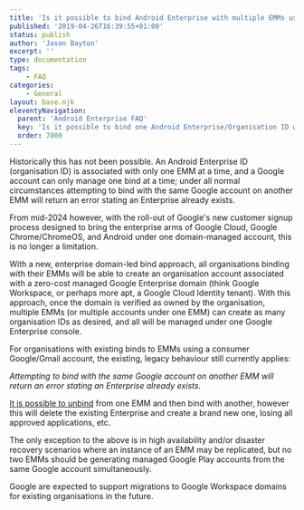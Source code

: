 ```yaml
---
title: 'Is it possible to bind Android Enterprise with multiple EMMs using one account?'
published: '2019-04-26T16:39:55+01:00'
status: publish
author: 'Jason Bayton'
excerpt: ''
type: documentation
tags: 
    - FAQ
categories:
    - General
layout: base.njk
eleventyNavigation:
  parent: 'Android Enterprise FAQ'
  key: 'Is it possible to bind one Android Enterprise/Organisation ID with multiple EMMs?'
  order: 7000
--- 
```


Historically this has not been possible. An Android Enterprise ID (organisation ID) is associated with only one EMM at a time, and a Google account can only manage one bind at a time; under all normal circumstances attempting to bind with the same Google account on another EMM will return an error stating an Enterprise already exists.

From mid-2024 however, with the roll-out of Google's new customer signup process designed to bring the enterprise arms of Google Cloud, Google Chrome/ChromeOS, and Android under one domain-managed account, this is no longer a limitation. 

With a new, enterprise domain-led bind approach, all organisations binding with their EMMs will be able to create an organisation account associated with a zero-cost managed Google Enterprise domain (think Google Workspace, or perhaps more apt, a Google Cloud Identity tenant). With this approach, once the domain is verified as owned by the organisation, multiple EMMs (or multiple accounts under one EMM) can create as many organisation IDs as desired, and all will be managed under one Google Enterprise console.

For organisations with existing binds to EMMs using a consumer Google/Gmail account, the existing, legacy behaviour still currently applies:

_Attempting to bind with the same Google account on another EMM will return an error stating an Enterprise already exists._

[It is possible to unbind](/android/android-enterprise-faq/delete-the-ae-bind/) from one EMM and then bind with another, however this will delete the existing Enterprise and create a brand new one, losing all approved applications, etc.

The only exception to the above is in high availability and/or disaster recovery scenarios where an instance of an EMM may be replicated, but no two EMMs should be generating managed Google Play accounts from the same Google account simultaneously.

Google are expected to support migrations to Google Workspace domains for existing organisations in the future.
